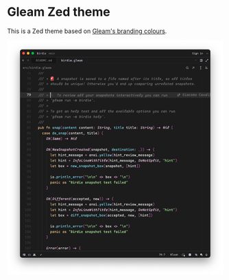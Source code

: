 # Gleam Zed theme

This is a Zed theme based on [Gleam's branding colours](https://gleam.run/branding/).

![Image showing how the theme looks](example.png)
